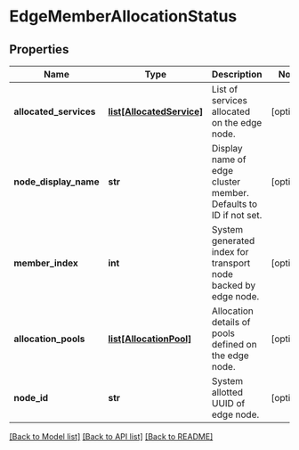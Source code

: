 # EdgeMemberAllocationStatus

## Properties
Name | Type | Description | Notes
------------ | ------------- | ------------- | -------------
**allocated_services** | [**list[AllocatedService]**](AllocatedService.md) | List of services allocated on the edge node. | [optional] 
**node_display_name** | **str** | Display name of edge cluster member. Defaults to ID if not set.  | [optional] 
**member_index** | **int** | System generated index for transport node backed by edge node.  | [optional] 
**allocation_pools** | [**list[AllocationPool]**](AllocationPool.md) | Allocation details of pools defined on the edge node. | [optional] 
**node_id** | **str** | System allotted UUID of edge node. | [optional] 

[[Back to Model list]](../README.md#documentation-for-models) [[Back to API list]](../README.md#documentation-for-api-endpoints) [[Back to README]](../README.md)


